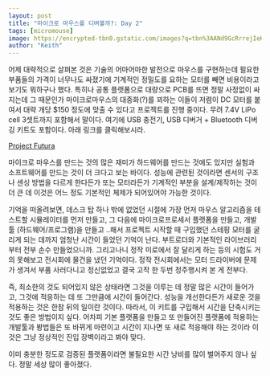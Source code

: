 ```yaml
---
layout: post
title: "마이크로 마우스를 디벼볼까?: Day 2"
tags: [micromouse]
image: https://encrypted-tbn0.gstatic.com/images?q=tbn%3AANd9GcRrrejIeKDOLNswewGcNmMoJEwAhKxSS3vATE8ENqACKQtnaaIY
author: "Keith"
---
```


어제 대략적으로 살펴본 것은 기술의 어마어마한 발전으로 마우스를 구현하는데 필요한 부품들의 가격이 너무나도 싸졌기에 기계적인 정밀도를 요하는 모터를 빼면 비용이라고 보기도 뭐하구나 했다. 특히나 공통 플랫폼으로 대량으로 PCB를 뜨면 정말 사정없이 싸지는데 그 때문인가 마이크로마우스의 대중화(?)를 꾀하는 이들이 저렴이 DC 모터를 붙여서 대략 개당 $150 정도에 맞출 수 있다고 프로젝트를 진행 중이다. 무려 7.4V LiPo cell 3셋트까지 포함해서 말이다. 여기에 USB 충전기, USB 디버거 + Bluetooth 디버깅 키트도 포함이다. 아래 링크를 클릭해보시라.

[Project Futura](http://micromouseusa.com/?page_id=1342)

마이크로 마우스를 만드는 것의 많은 재미가 하드웨어를 만드는 것에도 있지만 실험과 소프트웨어를  만드는 것이 더 크다고 보는 바이다. 성능에 관련된 것이라면 센서의 구조나 센싱 방법을 다르게 한다든가 또는 모터라든가 기계적인 부분을 설계/제작하는 것이 더 큰 데 이것은 어느 정도 기본적인 체제가 되어있어야 가능한 것이다.

기억을 떠올려보면, 데스크 탑 하나 밖에 없었던 시절에 가장 먼저 마우스 알고리즘을 테스트할 시뮬레이터를 먼저 만들고, 그 다음에 마이크로프로세서 플랫폼을 만들고, 개발 툴 (하드웨어/프로그램)을 만들고 ..해서 프로젝트 시작할 때 구입했던 스테핑 모터를 굴리게 되는 데까지 엄청난 시간이 들었던 기억이 난다. 부트로더와 기본적인 라이브러리 부터 전부 손수 만들었으니까. 그리고나니 정작 미로에서 잘 달리게 하는 등의 시험도 거의 못해보고 전시회에 물건을 냈던 기억이다. 정작 전시회에서는 모터 드라이버에 문제가 생겨서 부품 사러다니고 정신없었고 결국 고작 한 두번 정주행시켜 본 게 전부다. 

즉, 최소한의 것도 되어있지 않은 상태라면 그것을 이루는 데 정말 많은 시간이 들어가고, 그것에 적응하는 데 또 그만큼에 시간이 들어간다. 성능을 개선한다든가 새로운 것을 적용하는 것은 한참 뒤의 일이란 것이다. 따라서, 이 키트를 구입해서 시간을 단축시키는 것도 좋은 방법이지 싶다. 어차피 기본 플랫폼을 만들고 또 만들어진 플랫폼에 적용하는 개발툴과 봥법들은 또 바뀌게 마련이고 시간이 지나면 또 새로 적응해야 하는 것이라 이것은 그냥 정상적인 진입 장벽이라고 봐야 맞다.

이미 충분한 정도로 검증된 플랫폼이라면 불필요한 시간 낭비를 많이 벌어주지 않나 싶다. 정말 세상 많이 좋아졌다. 